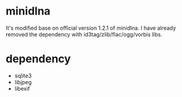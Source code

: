 # minidlna
It's modified base on official version 1.2.1 of minidlna. 
I have already removed the dependency with id3tag/zlib/flac/ogg/vorbis libs.

# dependency
* sqlite3
* libjpeg
* libexif
